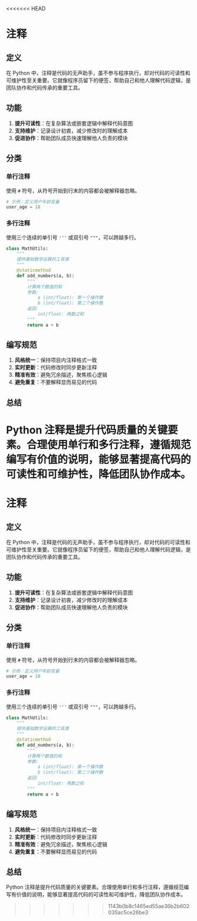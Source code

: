 <<<<<<< HEAD
# 注释

## 定义

在 Python 中，注释是代码的无声助手，虽不参与程序执行，却对代码的可读性和可维护性至关重要。它就像程序员留下的便签，帮助自己和他人理解代码逻辑，是团队协作和代码传承的重要工具。

## 功能

1. **提升可读性**：在复杂算法或嵌套逻辑中解释代码意图
2. **支持维护**：记录设计初衷，减少修改时的理解成本
3. **促进协作**：帮助团队成员快速理解他人负责的模块

## 分类

### 单行注释

使用 `#` 符号，从符号开始到行末的内容都会被解释器忽略。

```python
# 示例：定义用户年龄变量
user_age = 18
```

### 多行注释

使用三个连续的单引号 `'''` 或双引号 `"""`，可以跨越多行。

```python
class MathUtils:
    """
    提供基础数学运算的工具类
    """
    @staticmethod
    def add_numbers(a, b):
        """
        计算两个数值的和
        参数:
            a (int/float): 第一个操作数
            b (int/float): 第二个操作数
        返回:
            int/float: 两数之和
        """
        return a + b
```

## 编写规范

1. **风格统一**：保持项目内注释格式一致
2. **实时更新**：代码修改时同步更新注释
3. **精准有效**：避免冗余描述，聚焦核心逻辑
4. **避免重复**：不要解释显而易见的代码

## 总结

Python 注释是提升代码质量的关键要素。合理使用单行和多行注释，遵循规范编写有价值的说明，能够显著提高代码的可读性和可维护性，降低团队协作成本。
=======
# 注释

## 定义

在 Python 中，注释是代码的无声助手，虽不参与程序执行，却对代码的可读性和可维护性至关重要。它就像程序员留下的便签，帮助自己和他人理解代码逻辑，是团队协作和代码传承的重要工具。

## 功能

1. **提升可读性**：在复杂算法或嵌套逻辑中解释代码意图
2. **支持维护**：记录设计初衷，减少修改时的理解成本
3. **促进协作**：帮助团队成员快速理解他人负责的模块

## 分类

### 单行注释

使用 `#` 符号，从符号开始到行末的内容都会被解释器忽略。

```python
# 示例：定义用户年龄变量
user_age = 18
```

### 多行注释

使用三个连续的单引号 `'''` 或双引号 `"""`，可以跨越多行。

```python
class MathUtils:
    """
    提供基础数学运算的工具类
    """
    @staticmethod
    def add_numbers(a, b):
        """
        计算两个数值的和
        参数:
            a (int/float): 第一个操作数
            b (int/float): 第二个操作数
        返回:
            int/float: 两数之和
        """
        return a + b
```

## 编写规范

1. **风格统一**：保持项目内注释格式一致
2. **实时更新**：代码修改时同步更新注释
3. **精准有效**：避免冗余描述，聚焦核心逻辑
4. **避免重复**：不要解释显而易见的代码

## 总结

Python 注释是提升代码质量的关键要素。合理使用单行和多行注释，遵循规范编写有价值的说明，能够显著提高代码的可读性和可维护性，降低团队协作成本。
>>>>>>> 1143b0b8c1465ed55ae36b2b602035ac5ce26be3
